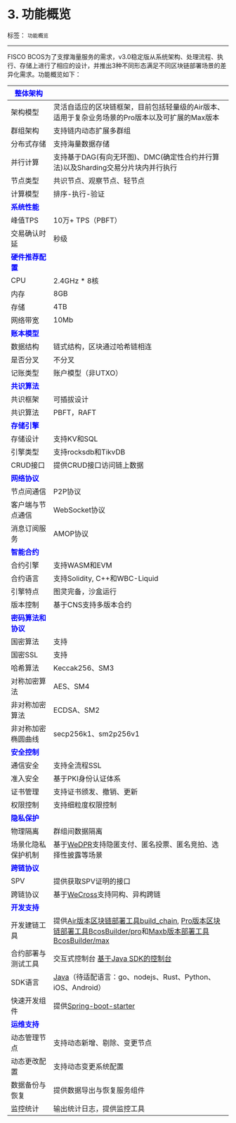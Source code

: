 # 3. 功能概览
标签： ``功能概览``

-----

FISCO BCOS为了支撑海量服务的需求，v3.0稳定版从系统架构、处理流程、执行、存储上进行了相应的设计，并推出3种不同形态满足不同区块链部署场景的差异化需求。功能概览如下：

<font color=Blue>**整体架构**</font> | |
| - | - |
| 架构模型 | 灵活自适应的区块链框架，目前包括轻量级的Air版本、适用于复杂业务场景的Pro版本以及可扩展的Max版本|
| 群组架构 | 支持链内动态扩展多群组|
| 分布式存储 | 支持海量数据存储|
| 并行计算 | 支持基于DAG(有向无环图)、DMC(确定性合约并行算法)以及Sharding交易分片块内并行执行 |
| 节点类型 | 共识节点、观察节点、轻节点 |
| 计算模型 | 排序-执行-验证 |
| <font color=Blue>**系统性能**</font> |
| 峰值TPS | 10万+ TPS（PBFT）|
| 交易确认时延 | 秒级|
| <font color=Blue>**硬件推荐配置**</font> |
| CPU | 2.4GHz * 8核|
| 内存 | 8GB |
| 存储 | 4TB |
| 网络带宽| 10Mb |
| <font color=Blue>**账本模型**</font> |
| 数据结构 | 链式结构，区块通过哈希链相连|
| 是否分叉|不分叉|
| 记账类型 | 账户模型（非UTXO）|
| <font color=Blue>**共识算法**</font>  |
| 共识框架 | 可插拔设计 |
| 共识算法 | PBFT，RAFT|
| <font color=Blue>**存储引擎**</font>  |
| 存储设计 | 支持KV和SQL |
| 引擎类型 | 支持rocksdb和TikvDB|
| CRUD接口 | 提供CRUD接口访问链上数据 |
| <font color=Blue>**网络协议**</font>  |
| 节点间通信 | P2P协议 |
| 客户端与节点通信 | WebSocket协议 |
| 消息订阅服务 | AMOP协议 |
| <font color=Blue>**智能合约**|
|合约引擎| 支持WASM和EVM|
|合约语言| 支持Solidity, C++和WBC-Liquid|
|引擎特点| 图灵完备，沙盒运行 |
|版本控制| 基于CNS支持多版本合约 |
| <font color=Blue>**密码算法和协议**</font>  |
| 国密算法 | 支持 |
| 国密SSL | 支持 |
| 哈希算法 | Keccak256、SM3 |
| 对称加密算法 | AES、SM4 |
| 非对称加密算法 |ECDSA、SM2|
| 非对称加密椭圆曲线|secp256k1、sm2p256v1|
| <font color=Blue>**安全控制**</font>  |
|通信安全| 支持全流程SSL |
|准入安全| 基于PKI身份认证体系 |
|证书管理| 支持证书颁发、撤销、更新|
|权限控制| 支持细粒度权限控制|
| <font color=Blue>**隐私保护**</font> |
|物理隔离| 群组间数据隔离 |
|场景化隐私保护机制|基于[WeDPR](https://fintech.webank.com/wedpr)支持隐匿支付、匿名投票、匿名竞拍、选择性披露等场景|
| <font color=Blue>**跨链协议**</font> |
|SPV|提供获取SPV证明的接口|
|跨链协议|基于[WeCross](https://github.com/WeBankBlockchain/WeCross)支持同构、异构跨链|
| <font color=Blue>**开发支持**</font> |
|开发建链工具|提供[Air版本区块链部署工具build_chain](../tutorial/air/build_chain.html), [Pro版本区块链部署工具BcosBuilder/pro](../tutorial/pro/pro_builder.html)和[Maxb版本部署工具BcosBuilder/max](../tutorial/max/max_builder.html)|
|合约部署与测试工具|交互式控制台 [基于Java SDK的控制台](../operation_and_maintenance/console/index.html)|
|SDK语言|[Java](../sdk/java_sdk/index.html)（待适配语言：go、nodejs、Rust、Python、iOS、Android）
|快速开发组件|提供[Spring-boot-starter](https://github.com/FISCO-BCOS/spring-boot-starter)|
| <font color=Blue>**运维支持**</font> |
|动态管理节点|支持动态新增、剔除、变更节点|
|动态更改配置|支持动态变更系统配置|
|数据备份与恢复|提供数据导出与恢复服务组件|
|监控统计|输出统计日志，提供监控工具|